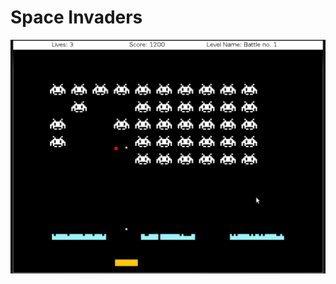 # Space Invaders
![alt text](https://github.com/fibushj/space-invaders/blob/master/media/Screenshot_5.png)
